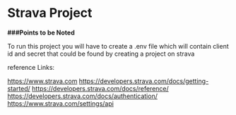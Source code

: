# Strava Project

**###Points to be Noted**

To run this project you will have to create a .env file which will contain client id and secret that could be found by creating a project on strava 

reference Links:

https://www.strava.com
https://developers.strava.com/docs/getting-started/ 
https://developers.strava.com/docs/reference/
https://developers.strava.com/docs/authentication/
https://www.strava.com/settings/api
